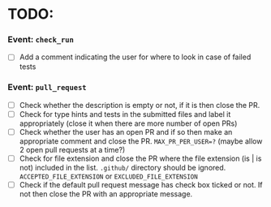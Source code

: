 # TODO: 

### Event: `check_run`
- [ ] Add a comment indicating the user for where to look in case of failed tests

### Event: `pull_request`
- [ ] Check whether the description is empty or not, if it is then close the PR.
- [ ] Check for type hints and tests in the submitted files and label it appropriately (close it when there are more number of open PRs)
- [ ] Check whether the user has an open PR and if so then make an appropriate comment and close the PR. `MAX_PR_PER_USER=?` (maybe allow 2 open pull requests at a time?)
- [ ] Check for file extension and close the PR where the file extension (is | is not) included in the list. `.github/` directory should be ignored. `ACCEPTED_FILE_EXTENSION` or `EXCLUDED_FILE_EXTENSION`
- [ ] Check if the default pull request message has check box ticked or not. If not then close the PR with an appropriate message.